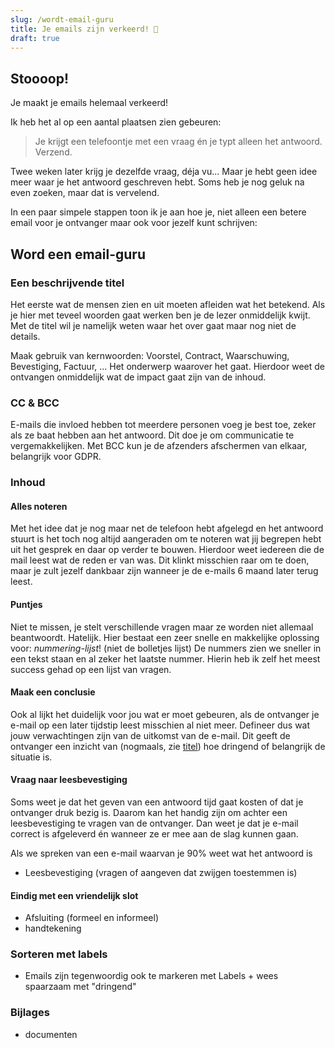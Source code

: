 ```yaml
---
slug: /wordt-email-guru
title: Je emails zijn verkeerd! 📨
draft: true
---
```


## Stoooop!

Je maakt je emails helemaal verkeerd!

Ik heb het al op een aantal plaatsen zien gebeuren:

> Je krijgt een telefoontje met een vraag én je typt alleen het antwoord. Verzend.

Twee weken later krijg je dezelfde vraag, déja vu... Maar je hebt geen idee meer waar je het antwoord geschreven hebt. Soms heb je nog geluk na even zoeken, maar dat is vervelend.

In een paar simpele stappen toon ik je aan hoe je, niet alleen een betere email voor je ontvanger maar ook voor jezelf kunt schrijven:

## Word een email-guru

### Een beschrijvende titel

Het eerste wat de mensen zien en uit moeten afleiden wat het betekend. Als je hier met teveel woorden gaat werken ben je de lezer onmiddelijk kwijt. Met de titel wil je namelijk weten waar het over gaat maar nog niet de details.

Maak gebruik van kernwoorden: Voorstel, Contract, Waarschuwing, Bevestiging, Factuur, ... Het onderwerp waarover het gaat.
Hierdoor weet de ontvangen onmiddelijk wat de impact gaat zijn van de inhoud.

### CC & BCC

E-mails die invloed hebben tot meerdere personen voeg je best toe, zeker als ze baat hebben aan het antwoord.
Dit doe je om communicatie te vergemakkelijken.
Met BCC kun je de afzenders afschermen van elkaar, belangrijk voor GDPR.

### Inhoud

#### Alles noteren

Met het idee dat je nog maar net de telefoon hebt afgelegd en het antwoord stuurt is het toch nog altijd aangeraden om
te noteren wat jij begrepen hebt uit het gesprek en daar op verder te bouwen.
Hierdoor weet iedereen die de mail leest wat de reden er van was.
Dit klinkt misschien raar om te doen, maar je zult jezelf dankbaar zijn wanneer je de e-mails 6 maand later terug leest.

#### Puntjes

Niet te missen, je stelt verschillende vragen maar ze worden niet allemaal beantwoordt. Hatelijk.
Hier bestaat een zeer snelle en makkelijke oplossing voor: _nummering-lijst_! (niet de bolletjes lijst)
De nummers zien we sneller in een tekst staan en al zeker het laatste nummer.
Hierin heb ik zelf het meest success gehad op een lijst van vragen.

#### Maak een conclusie

Ook al lijkt het duidelijk voor jou wat er moet gebeuren, als de ontvanger je e-mail op een later tijdstip leest misschien al niet meer.
Defineer dus wat jouw verwachtingen zijn van de uitkomst van de e-mail.
Dit geeft de ontvanger een inzicht van (nogmaals, zie [titel](#een-beschrijvende-titel)) hoe dringend of belangrijk de situatie is.

#### Vraag naar leesbevestiging

Soms weet je dat het geven van een antwoord tijd gaat kosten of dat je ontvanger druk bezig is.
Daarom kan het handig zijn om achter een leesbevestiging te vragen van de ontvanger.
Dan weet je dat je e-mail correct is afgeleverd én wanneer ze er mee aan de slag kunnen gaan.

Als we spreken van een e-mail waarvan je 90% weet wat het antwoord is

-   Leesbevestiging (vragen of aangeven dat zwijgen toestemmen is)

#### Eindig met een vriendelijk slot

-   Afsluiting (formeel en informeel)
-   handtekening

### Sorteren met labels

-   Emails zijn tegenwoordig ook te markeren met Labels + wees spaarzaam met "dringend"

### Bijlages

-   documenten
